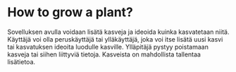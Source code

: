 # How to grow a plant?

Sovelluksen avulla voidaan lisätä kasveja ja ideoida kuinka kasvatetaan niitä. Käyttäjä voi olla peruskäyttäjä tai 
ylläkäyttäjä, joka voi itse lisätä uusi kasvi tai kasvatuksen ideoita luodulle kasville. Ylläpitäjä pystyy poistamaan
kasveja tai siihen liittyviä tietoja. Kasveista on mahdollista tallentaa lisätietoa. 
